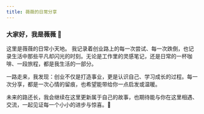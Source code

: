 ```yaml
---
title: 薇薇的日常分享
---
```


### 大家好，我是薇薇 👋

这里是薇薇的日常小天地。
我记录着创业路上的每一次尝试、每一次跌倒，也记录生活中那些平凡却闪光的时刻。无论是工作里的灵感笔记，还是日常的一杯咖啡、一段旅程，都是我生活的一部分。

一路走来，我发现：创业不仅是打造事业，更是认识自己、学习成长的过程。每一次分享，都是一次心情的留痕，也希望能带给你一点启发或温暖。

未来的路还长，我会继续在这里更新属于自己的故事，也期待能与你在这里相遇、交流，一起见证每一个小小的进步与惊喜。💛
